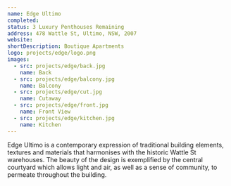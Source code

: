 ```yaml
---
name: Edge Ultimo
completed: 
status: 3 Luxury Penthouses Remaining
address: 478 Wattle St, Ultimo, NSW, 2007
website: 
shortDescription: Boutique Apartments
logo: projects/edge/logo.png
images:
  - src: projects/edge/back.jpg
    name: Back 
  - src: projects/edge/balcony.jpg
    name: Balcony  
  - src: projects/edge/cut.jpg
    name: Cutaway
  - src: projects/edge/front.jpg
    name: Front View  
  - src: projects/edge/kitchen.jpg
    name: Kitchen
---
```


Edge Ultimo is a contemporary expression of traditional building elements, textures and materials that harmonises with the historic Wattle St warehouses. The beauty of the design is exemplified by the central courtyard which allows light and air, as well as a sense of community, to permeate throughout the building.